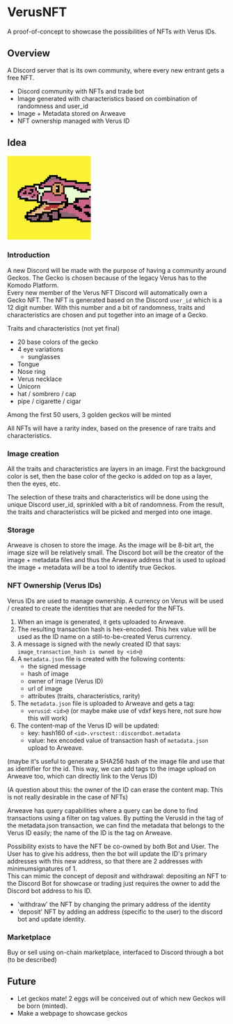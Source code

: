 # VerusNFT

A proof-of-concept to showcase the possibilities of NFTs with Verus IDs.

## Overview

A Discord server that is its own community, where every new entrant gets a free NFT.

- Discord community with NFTs and trade bot
- Image generated with characteristics based on combination of randomness and user_id
- Image + Metadata stored on Arweave
- NFT ownership managed with Verus ID

## Idea

![An example Gecko](/gecko-preview.png)

### Introduction

A new Discord will be made with the purpose of having a community around Geckos. The Gecko is chosen because of the legacy Verus has to the Komodo Platform.  
Every new member of the Verus NFT Discord will automatically own a Gecko NFT. The NFT is generated based on the Discord `user_id` which is a 12 digit number. With this number and a bit of randomness, traits and characteristics are chosen and put together into an image of a Gecko.

Traits and characteristics (not yet final)

- 20 base colors of the gecko
- 4 eye variations
  - sunglasses
- Tongue
- Nose ring
- Verus necklace
- Unicorn
- hat / sombrero / cap
- pipe / cigarette / cigar

Among the first 50 users, 3 golden geckos will be minted

All NFTs will have a rarity index, based on the presence of rare traits and characteristics.

### Image creation

All the traits and characteristics are layers in an image. First the background color is set, then the base color of the gecko is added on top as a layer, then the eyes, etc.

The selection of these traits and characteristics will be done using the unique Discord user_id, sprinkled with a bit of randomness. From the result, the traits and characteristics will be picked and merged into one image.

### Storage

Arweave is chosen to store the image. As the image will be 8-bit art, the image size will be relatively small.
The Discord bot will be the creator of the image + metadata files and thus the Arweave address that is used to upload the image + metadata will be a tool to identify true Geckos.

### NFT Ownership (Verus IDs)

Verus IDs are used to manage ownership. A currency on Verus will be used / created to create the identities that are needed for the NFTs.

1. When an image is generated, it gets uploaded to Arweave.
2. The resulting transaction hash is hex-encoded. This hex value will be used as the ID name on a still-to-be-created Verus currency.
3. A message is signed with the newly created ID that says: `image_transaction_hash is owned by <id>@`
4. A `metadata.json` file is created with the following contents:
   - the signed message
   - hash of image
   - owner of image (Verus ID)
   - url of image
   - attributes (traits, characteristics, rarity)
5. The `metadata.json` file is uploaded to Arweave and gets a tag:
   - `verusid`: `<id>@` (or maybe make use of vdxf keys here, not sure how this will work)
6. The content-map of the Verus ID will be updated:
   - key: hash160 of `<id>.vrsctest::discordbot.metadata`
   - value: hex encoded value of transaction hash of `metadata.json` upload to Arweave.

(maybe it's useful to generate a SHA256 hash of the image file and use that as identifier for the id. This way, we can add tags to the image upload on Arweave too, which can directly link to the Verus ID)

(A question about this: the owner of the ID can erase the content map. This is not really desirable in the case of NFTs)

Arweave has query capabilities where a query can be done to find transactions using a filter on tag values. By putting the VerusId in the tag of the metadata.json transaction, we can find the metadata that belongs to the Verus ID easily; the name of the ID is the tag on Arweave.

Possibility exists to have the NFT be co-owned by both Bot and User. The User has to give his address, then the bot will update the ID's primary addresses with this new address, so that there are 2 addresses with minimumsignatures of 1.  
This can mimic the concept of deposit and withdrawal: depositing an NFT to the Discord Bot for showcase or trading just requires the owner to add the Discord bot address to his ID.

- 'withdraw' the NFT by changing the primary address of the identity
- 'deposit' NFT by adding an address (specific to the user) to the discord bot and update identity.

### Marketplace

Buy or sell using on-chain marketplace, interfaced to Discord through a bot
(to be described)

## Future

- Let geckos mate! 2 eggs will be conceived out of which new Geckos will be born (minted).
- Make a webpage to showcase geckos
